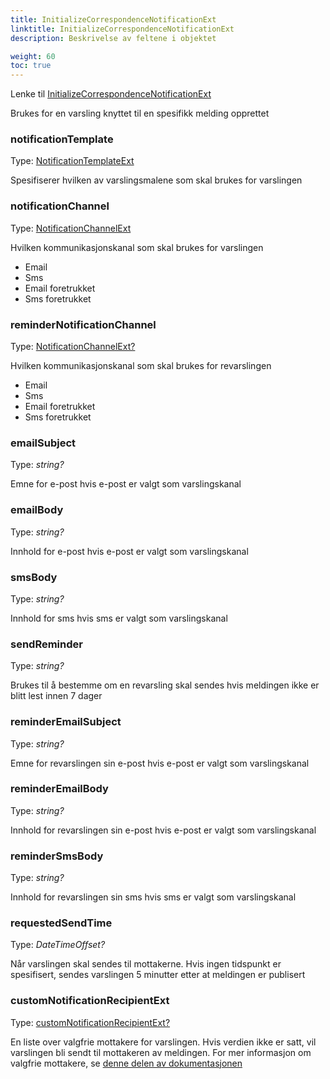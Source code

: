 ```yaml
---
title: InitializeCorrespondenceNotificationExt
linktitle: InitializeCorrespondenceNotificationExt
description: Beskrivelse av feltene i objektet

weight: 60
toc: true
---
```


Lenke til [InitializeCorrespondenceNotificationExt](https://github.com/Altinn/altinn-correspondence/blob/main/src/Altinn.Correspondence.API/Models/InitializeCorrespondenceNotificationExt.cs)

Brukes for en varsling knyttet til en spesifikk melding opprettet

### notificationTemplate
Type: [NotificationTemplateExt](https://github.com/Altinn/altinn-correspondence/blob/main/src/Altinn.Correspondence.API/Models/Enums/NotificationTemplateExt.cs)

Spesifiserer hvilken av varslingsmalene som skal brukes for varslingen

### notificationChannel
Type: [NotificationChannelExt](https://github.com/Altinn/altinn-correspondence/blob/main/src/Altinn.Correspondence.API/Models/Enums/NotificationChannelExt.csj)

Hvilken kommunikasjonskanal som skal brukes for varslingen
- Email
- Sms
- Email foretrukket
- Sms foretrukket

### reminderNotificationChannel
Type: [NotificationChannelExt?](https://github.com/Altinn/altinn-correspondence/blob/main/src/Altinn.Correspondence.API/Models/Enums/NotificationChannelExt.cs)

Hvilken kommunikasjonskanal som skal brukes for revarslingen
- Email
- Sms
- Email foretrukket
- Sms foretrukket

### emailSubject
Type: _string?_

Emne for e-post hvis e-post er valgt som varslingskanal

### emailBody
Type: _string?_

Innhold for e-post hvis e-post er valgt som varslingskanal

### smsBody
Type: _string?_

Innhold for sms hvis sms er valgt som varslingskanal

### sendReminder
Type: _string?_

Brukes til å bestemme om en revarsling skal sendes hvis meldingen ikke er blitt lest innen 7 dager

### reminderEmailSubject
Type: _string?_

Emne for revarslingen sin e-post hvis e-post er valgt som varslingskanal

### reminderEmailBody
Type: _string?_

Innhold for revarslingen sin e-post hvis e-post er valgt som varslingskanal

### reminderSmsBody
Type: _string?_

Innhold for revarslingen sin sms hvis sms er valgt som varslingskanal

### requestedSendTime
Type: _DateTimeOffset?_

Når varslingen skal sendes til mottakerne. Hvis ingen tidspunkt er spesifisert, sendes varslingen 5 minutter etter at meldingen er publisert

### customNotificationRecipientExt
Type: [customNotificationRecipientExt?](https://github.com/Altinn/altinn-correspondence/blob/main/src/Altinn.Correspondence.API/Models/CustomNotificationRecipientExt.cs)

En liste over valgfrie mottakere for varslingen. Hvis verdien ikke er satt, vil varslingen bli sendt til mottakeren av meldingen.
For mer informasjon om valgfrie mottakere, se [denne delen av dokumentasjonen](/correspondence/getting-started/developer-guides/notifications/#custom-recipients-for-notifications)